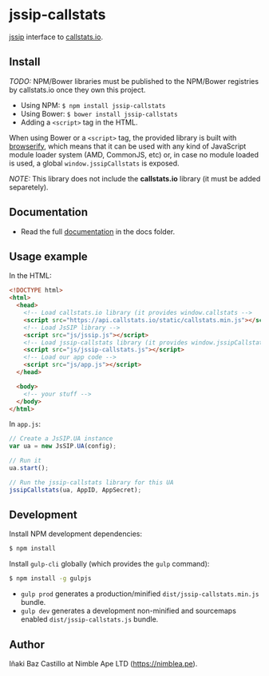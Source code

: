 # jssip-callstats

[jssip](http://jssip.net) interface to [callstats.io](http://callstats.io/).


## Install

_TODO:_ NPM/Bower libraries must be published to the NPM/Bower registries by callstats.io once they own this project.

* Using NPM: `$ npm install jssip-callstats`
* Using Bower: `$ bower install jssip-callstats`
* Adding a `<script>` tag in the HTML.

When using Bower or a `<script>` tag, the provided library is built with [browserify](http://browserify.org), which means that it can be used with any kind of JavaScript module loader system (AMD, CommonJS, etc) or, in case no module loaded is used, a global `window.jssipCallstats` is exposed.

_NOTE:_ This library does not include the **callstats.io** library (it must be added separetely).


## Documentation

* Read the full [documentation](docs/index.md) in the docs folder.


## Usage example

In the HTML:

```html
<!DOCTYPE html>
<html>
  <head>
    <!-- Load callstats.io library (it provides window.callstats -->
    <script src="https://api.callstats.io/static/callstats.min.js"></script>
    <!-- Load JsSIP library -->
    <script src="js/jssip.js"></script>
    <!-- Load jssip-callstats library (it provides window.jssipCallstats) -->
    <script src="js/jssip-callstats.js"></script>
    <!-- Load our app code -->
    <script src="js/app.js"></script>
  </head>

  <body>
    <!-- your stuff -->
  </body>
</html>
```

In `app.js`:

```javascript
// Create a JsSIP.UA instance
var ua = new JsSIP.UA(config);

// Run it
ua.start();

// Run the jssip-callstats library for this UA
jssipCallstats(ua, AppID, AppSecret);
```


## Development

Install NPM development dependencies:

```bash
$ npm install
```

Install `gulp-cli` globally (which provides the `gulp` command):

```bash
$ npm install -g gulpjs
```

* `gulp prod` generates a production/minified `dist/jssip-callstats.min.js` bundle.
* `gulp dev` generates a development non-minified and sourcemaps enabled `dist/jssip-callstats.js` bundle.


## Author

Iñaki Baz Castillo at Nimble Ape LTD (https://nimblea.pe).
